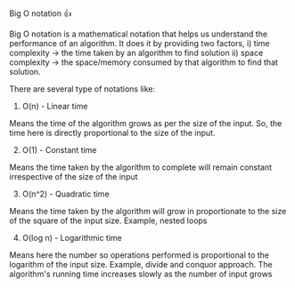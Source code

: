 Big O notation 👍

Big O notation is a mathematical notation that helps us understand the performance of an algorithm. It does it by providing two factors,
i) time complexity -> the time taken by an algorithm to find solution
ii) space complexity -> the space/memory consumed by that algorithm to find that solution.

There are several type of notations like:

1) O(n) - Linear time

Means the time of the algorithm grows as per the size of the input. So, the time here is directly proportional to the size of the input.

2) O(1) - Constant time

Means the time taken by the algorithm to complete will remain constant irrespective of the size of the input

3) O(n^2) - Quadratic time

Means the time taken by the algorithm will grow in proportionate to the size of the square of the input size. Example, nested loops

4) O(log n) - Logarithmic time 

Means here the number so operations performed is proportional to the logarithm of the input size. Example, divide and conquor approach. The algorithm's running time increases slowly as the number of input grows